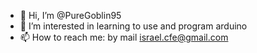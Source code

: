 - 👋 Hi, I’m @PureGoblin95
- 👀 I’m interested in learning to use and program arduino
- 📫 How to reach me: by mail israel.cfe@gmail.com
<!---
PureGoblin95/PureGoblin95 is a ✨ special ✨ repository because its `README.md` (this file) appears on your GitHub profile.
You can click the Preview link to take a look at your changes.
--->
